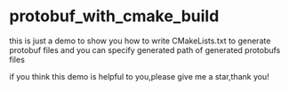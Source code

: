 # protobuf_with_cmake_build


this is just a demo to show you how to write CMakeLists.txt to generate protobuf files and you can specify generated path of generated protobufs files


if you think this demo is helpful to you,please give me a star,thank you!

